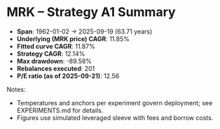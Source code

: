 # MRK – Strategy A1 Summary

- **Span**: 1962-01-02 → 2025-09-19 (63.71 years)
- **Underlying (MRK price) CAGR**: 11.85%
- **Fitted curve CAGR**: 11.87%
- **Strategy CAGR**: 12.14%
- **Max drawdown**: -89.58%
- **Rebalances executed**: 201
- **P/E ratio (as of 2025-09-21)**: 12.56

Notes:

- Temperatures and anchors per experiment govern deployment; see EXPERIMENTS.md for details.
- Figures use simulated leveraged sleeve with fees and borrow costs.

